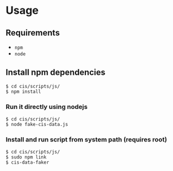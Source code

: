 # Usage
## Requirements

* ``npm``
* ``node``

## Install npm dependencies

```
$ cd cis/scripts/js/
$ npm install
```

### Run it directly using nodejs
```
$ cd cis/scripts/js/
$ node fake-cis-data.js
```

### Install and run script from system path (requires root)

```
$ cd cis/scripts/js/
$ sudo npm link
$ cis-data-faker
```
